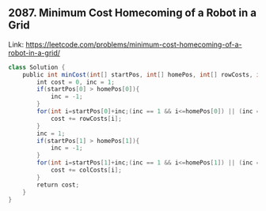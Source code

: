 ## 2087. Minimum Cost Homecoming of a Robot in a Grid
Link: https://leetcode.com/problems/minimum-cost-homecoming-of-a-robot-in-a-grid/

```java
class Solution {
    public int minCost(int[] startPos, int[] homePos, int[] rowCosts, int[] colCosts) {
        int cost = 0, inc = 1;
        if(startPos[0] > homePos[0]){
            inc = -1;
        }
        for(int i=startPos[0]+inc;(inc == 1 && i<=homePos[0]) || (inc == -1 && i>=homePos[0]);i+=inc){
            cost += rowCosts[i];
        }
        inc = 1;
        if(startPos[1] > homePos[1]){
            inc = -1;
        }
        for(int i=startPos[1]+inc;(inc == 1 && i<=homePos[1]) || (inc == -1 && i>=homePos[1]);i+=inc){
            cost += colCosts[i];
        }
        return cost;
    }
}
```
